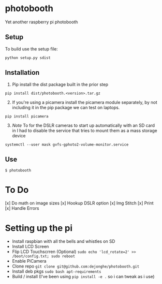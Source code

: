 # photobooth
Yet another raspberry pi photobooth 


## Setup

To build use the setup file:
```
python setup.py sdist
```

## Installation 

1. Pip install the dist package built in the prior step
```
pip install dist/photobooth.<version>.tar.gz
```
2. If you're using a picamera install the picamera module separately, by not including it in the pip package we can test on laptops. 
```
pip install picamera
```

3. *Note*
To for the DSLR cameras to start up automatically with an SD card in I had to disable the service that tries to mount them as a mass storage device
```
systemctl --user mask gvfs-gphoto2-volume-monitor.service
```

## Use
```
$ photobooth
```




# To Do 
[x] Do math on image sizes 
[x] Hookup DSLR option
[x] Img Stitch 
[x] Print 
[x] Handle Errors

# Setting up the pi

* Install raspbian with all the bells and whistles on SD
* Install LCD Screen
* Flip LCD Touchscrren (Optional) `sudo echo 'lcd_rotate=2' >> /boot/config.txt; sudo reboot`
* Enable PiCamera
* Clone repo `git clone git@github.com:dejonghe/photobooth.git`
* Install deb pkgs `sudo bash apt-requirements`
* Build / install (I've been using `pip install -e .` so i can tweak as i use)

